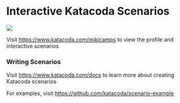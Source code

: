 # Interactive Katacoda Scenarios

[![](http://shields.katacoda.com/katacoda/mikicamps/count.svg)](https://www.katacoda.com/mikicamps "Get your profile on Katacoda.com")

Visit https://www.katacoda.com/mikicamps to view the profile and interactive scenarios

### Writing Scenarios
Visit https://www.katacoda.com/docs to learn more about creating Katacoda scenarios

For examples, visit https://github.com/katacoda/scenario-example
